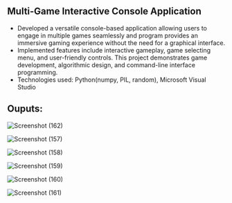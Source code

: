 ## Multi-Game Interactive Console Application
* Developed a versatile console-based application allowing users to engage in multiple games seamlessly and program provides an immersive gaming experience without the need for a graphical interface.
* Implemented features include interactive gameplay, game selecting menu, and user-friendly controls. This project demonstrates game development, algorithmic design, and command-line interface programming.
* Technologies used: Python(numpy, PIL, random), Microsoft Visual Studio
## Ouputs:
![Screenshot (162)](https://github.com/RamK021/Mini_Projects/assets/116617204/8c00fb74-ac5b-44f3-9704-bd98ed7272c8)

![Screenshot (157)](https://github.com/RamK021/Mini_Projects/assets/116617204/2758d13d-a309-4742-b467-593c8421fd56)

![Screenshot (158)](https://github.com/RamK021/Mini_Projects/assets/116617204/15be4b3f-3921-4aa3-b373-f8fa06b2d540)

![Screenshot (159)](https://github.com/RamK021/Mini_Projects/assets/116617204/bc194a1b-8f83-41ef-9da3-1445a4fdd76a)

![Screenshot (160)](https://github.com/RamK021/Mini_Projects/assets/116617204/64b62a96-ed22-436e-a096-86f44e8952e6)

![Screenshot (161)](https://github.com/RamK021/Mini_Projects/assets/116617204/da77c148-3c2f-4e09-9613-06894e7db2b7)
